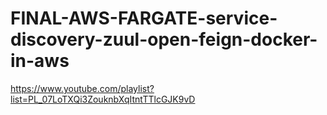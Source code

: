 # FINAL-AWS-FARGATE-service-discovery-zuul-open-feign-docker-in-aws


https://www.youtube.com/playlist?list=PL_07LoTXQi3ZouknbXqItntTTlcGJK9vD
